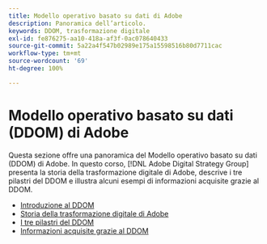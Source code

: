 ```yaml
---
title: Modello operativo basato su dati di Adobe
description: Panoramica dell’articolo.
keywords: DDOM, trasformazione digitale
exl-id: fe876275-aa10-418a-af3f-0ac078640433
source-git-commit: 5a22a4f547b02989e175a15598516b80d7711cac
workflow-type: tm+mt
source-wordcount: '69'
ht-degree: 100%

---
```


# Modello operativo basato su dati (DDOM) di Adobe

Questa sezione offre una panoramica del Modello operativo basato su dati (DDOM) di Adobe. In questo corso, [!DNL Adobe Digital Strategy Group] presenta la storia della trasformazione digitale di Adobe, descrive i tre pilastri del DDOM e illustra alcuni esempi di informazioni acquisite grazie al DDOM.

* [Introduzione al DDOM](ddom-introduction.md)
* [Storia della trasformazione digitale di Adobe](transformation-story.md)
* [I tre pilastri del DDOM](ddom-components.md)
* [Informazioni acquisite grazie al DDOM](ddom-insights.md)

<!--
This is the landing page of the user guide. It should be the first list item in the TOC.md file.

See other user landing pages to get ideas.
-->
